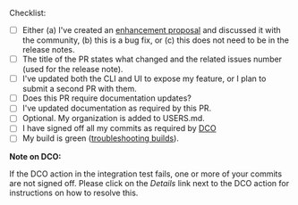 Checklist:

* [ ] Either (a) I've created an [enhancement proposal](https://github.com/argoproj/argo-cd/issues/new/choose) and discussed it with the community, (b) this is a bug fix, or (c) this does not need to be in the release notes.
* [ ] The title of the PR states what changed and the related issues number (used for the release note).
* [ ] I've updated both the CLI and UI to expose my feature, or I plan to submit a second PR with them.
* [ ] Does this PR require documentation updates?
* [ ] I've updated documentation as required by this PR.
* [ ] Optional. My organization is added to USERS.md.
* [ ] I have signed off all my commits as required by [DCO](https://github.com/argoproj/argoproj/tree/master/community#contributing-to-argo)
* [ ] My build is green ([troubleshooting builds](https://argoproj.github.io/argo-cd/developer-guide/ci/)). 

**Note on DCO:**

If the DCO action in the integration test fails, one or more of your commits are not signed off. Please click on the *Details* link next to the DCO action for instructions on how to resolve this.
